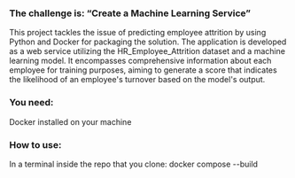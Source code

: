 <p>
<h3> The challenge is: “Create a Machine Learning Service”</h2>

This project tackles the issue of predicting employee attrition by using Python and Docker for packaging the solution. The application is developed as a 
web service utilizing the HR_Employee_Attrition dataset and a machine learning model. 
It encompasses comprehensive information about each employee for training purposes, aiming to generate a score that indicates the 
likelihood of an employee's turnover based on the model's output.
</p>

<h3> You need: </h2>
<p>
  Docker installed on your machine 
</p>
<h3> How to use: </h2>
<p>
  In a terminal inside the repo that you clone: docker compose --build
</p>
